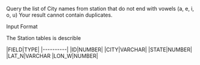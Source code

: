 Query the list of City names from station that do not end with vowels (a, e, i, o, u) 
Your result cannot contain duplicates.

Input Format

The Station tables is describle

|FIELD|TYPE|
|----------|
|ID|NUMBER|
|CITY|VARCHAR|
|STATE|NUMBER|
|LAT_N|VARCHAR
|LON_W|NUMBER|
